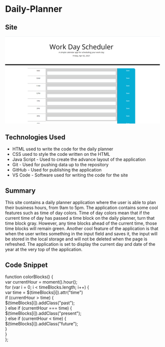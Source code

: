 # Daily-Planner

## Site
![Site](/assets/site.png)

## Technologies Used 
- HTML used to write the code for the daily planner
- CSS used to style the code written on the HTML
- Java Script - Used to create the advance layout of the application
- Git - Used for pushing data up to the repository
- GitHub - Used for publishing the application 
- VS Code - Software used for writing the code for the site

## Summary
This site contains a daily planner application where the user is able to plan their business hours, from 9am to 5pm. The application contains some cool features such as time of day colors. Time of day colors mean that if the current time of day has passed a time block on the daily planner, turn that time block gray. However, any time blocks ahead of the current time, those time blocks will remain green. Another cool feature of the application is that when the user writes something in the input field and saves it, the input will be stored in the local storage and will not be deleted when the page is refreshed. The application is set to display the current day and date of the year at the very top of the application. 

## Code Snippet 

 function colorBlocks() {<br>
                var currentHour = moment().hour();<br>
                for (var i = 0; i < timeBlocks.length; i++) {<br>
                        var time = $(timeBlocks[i]).attr("time")<br>
                        if (currentHour > time) {<br>
                        $(timeBlocks[i]).addClass("past");<br>
                } else if (currentHour === time) {<br>
                        $(timeBlocks[i]).addClass("present");<br>
                } else if (currentHour < time) {<br>
                        $(timeBlocks[i]).addClass("future");<br>
                }<br>
        }<br>
};<br>